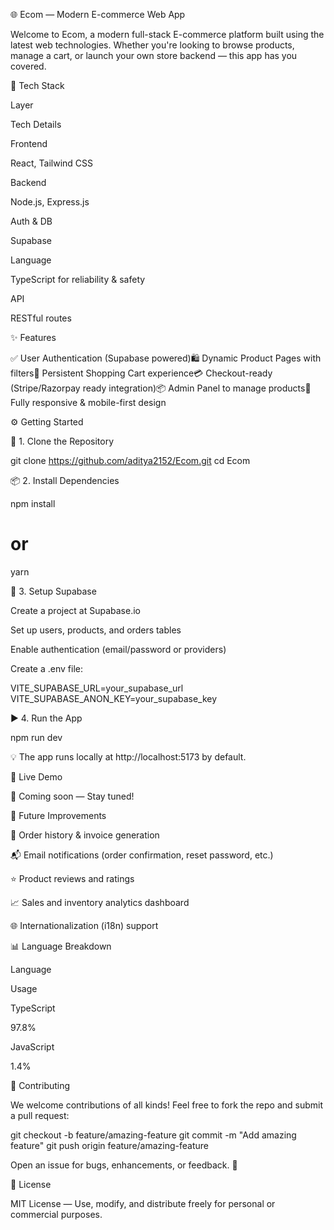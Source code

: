 🌐 Ecom — Modern E-commerce Web App




Welcome to Ecom, a modern full-stack E-commerce platform built using the latest web technologies. Whether you're looking to browse products, manage a cart, or launch your own store backend — this app has you covered.

🚀 Tech Stack

Layer

Tech Details

Frontend

React, Tailwind CSS

Backend

Node.js, Express.js

Auth & DB

Supabase

Language

TypeScript for reliability & safety

API

RESTful routes

✨ Features

✅ User Authentication (Supabase powered)🛍️ Dynamic Product Pages with filters🛒 Persistent Shopping Cart experience💳 Checkout-ready (Stripe/Razorpay ready integration)📦 Admin Panel to manage products📱 Fully responsive & mobile-first design

⚙️ Getting Started

🔧 1. Clone the Repository

git clone https://github.com/aditya2152/Ecom.git
cd Ecom

📦 2. Install Dependencies

npm install
# or
yarn

🧾 3. Setup Supabase

Create a project at Supabase.io

Set up users, products, and orders tables

Enable authentication (email/password or providers)

Create a .env file:

VITE_SUPABASE_URL=your_supabase_url
VITE_SUPABASE_ANON_KEY=your_supabase_key

▶️ 4. Run the App

npm run dev

💡 The app runs locally at http://localhost:5173 by default.

🔗 Live Demo

🚧 Coming soon — Stay tuned!

🧠 Future Improvements

🧾 Order history & invoice generation

📬 Email notifications (order confirmation, reset password, etc.)

⭐ Product reviews and ratings

📈 Sales and inventory analytics dashboard

🌐 Internationalization (i18n) support

📊 Language Breakdown

Language

Usage

TypeScript

97.8%

JavaScript

1.4%

🤝 Contributing

We welcome contributions of all kinds! Feel free to fork the repo and submit a pull request:

git checkout -b feature/amazing-feature
git commit -m "Add amazing feature"
git push origin feature/amazing-feature

Open an issue for bugs, enhancements, or feedback. 🙌

🪪 License

MIT License — Use, modify, and distribute freely for personal or commercial purposes.
